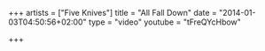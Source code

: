 +++
artists = ["Five Knives"]
title = "All Fall Down"
date = "2014-01-03T04:50:56+02:00"
type = "video"
youtube = "tFreQYcHbow"

+++
